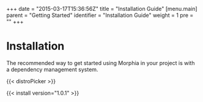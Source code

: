 +++
date = "2015-03-17T15:36:56Z"
title = "Installation Guide"
[menu.main]
  parent = "Getting Started"
  identifier = "Installation Guide"
  weight = 1
  pre = "<i class='fa'></i>"
+++

# Installation

The recommended way to get started using Morphia in your project is with a dependency management system.

{{< distroPicker >}}

{{< install version="1.0.1" >}}
